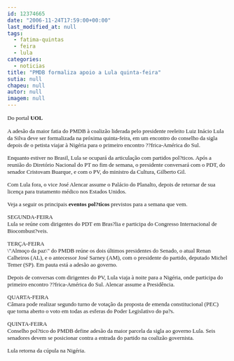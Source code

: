 ```yaml
---
id: 12374665
date: "2006-11-24T17:59:00+00:00"
last_modified_at: null
tags:
  - fatima-quintas
  - feira
  - lula
categories:
  - noticias
title: "PMDB formaliza apoio a Lula quinta-feira"
sutia: null
chapeu: null
autor: null
imagem: null
---
```

<p><P><FONT size=2><FONT face=Verdana>Do portal <STRONG>UOL </STRONG></FONT></P></p>
<p><P><FONT face=Verdana>A adesão da maior fatia do PMDB à coalizão liderada pelo presidente reeleito Luiz Inácio Lula da Silva deve ser formalizada na próxima quinta-feira, em um encontro do conselho da sigla depois de o petista viajar à Nigéria para o primeiro encontro ??frica-América do Sul. </FONT></P></p>
<p><P><FONT face=Verdana>Enquanto estiver no Brasil, Lula se ocupará da articulação com partidos pol?ticos. Após a reunião do Diretório Nacional do PT no fim de semana, o presidente conversará com o PDT, do senador Cristovam Buarque, e com o PV, do ministro da Cultura, Gilberto Gil. </FONT></P></p>
<p><P><FONT face=Verdana>Com Lula fora, o vice José Alencar assume o Palácio do Planalto, depois de retornar de sua licença para tratamento médico nos Estados Unidos. </FONT></P></p>
<p><P><FONT face=Verdana>Veja a seguir os principais <STRONG>eventos pol?ticos</STRONG> previstos para a semana que vem. </FONT></P></p>
<p><P><FONT face=Verdana>SEGUNDA-FEIRA <BR></FONT><FONT face=Verdana>Lula se reúne com dirigentes do PDT em Bras?lia e participa do Congresso Internacional de Biocombust?veis. </FONT></P></p>
<p><P><FONT face=Verdana>TERÇA-FEIRA <BR></FONT><FONT face=Verdana>\"Almoço da paz\" do PMDB reúne os dois últimos presidentes do Senado, o atual Renan Calheiros (AL), e o antecessor José Sarney (AM), com o presidente do partido, deputado Michel Temer (SP). Em pauta está a adesão ao governo. </FONT></P></p>
<p><P><FONT face=Verdana>Depois de conversas com dirigentes do PV, Lula viaja à noite para a Nigéria, onde participa do primeiro encontro ??frica-América do Sul. Alencar assume a Presidência. </FONT></P></p>
<p><P><FONT face=Verdana>QUARTA-FEIRA <BR></FONT><FONT face=Verdana>Câmara pode realizar segundo turno de votação da proposta de emenda constitucional (PEC) que torna aberto o voto em todas as esferas do Poder Legislativo do pa?s. </FONT></P></p>
<p><P><FONT face=Verdana>QUINTA-FEIRA <BR></FONT><FONT face=Verdana>Conselho pol?tico do PMDB define adesão da maior parcela da sigla ao governo Lula. Seis senadores devem se posicionar contra a entrada do partido na coalizão governista. </FONT></P></p>
<p><P><FONT face=Verdana>Lula retorna da cúpula na Nigéria. </FONT></P></FONT> </p>
